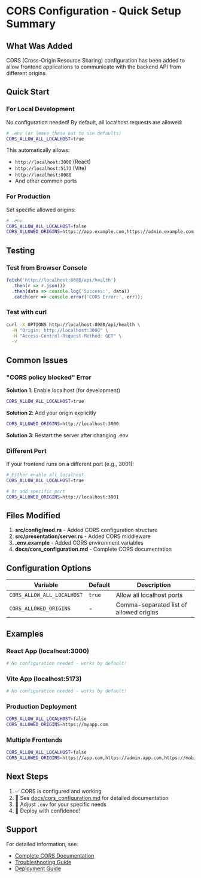 # CORS Configuration - Quick Setup Summary

## What Was Added

CORS (Cross-Origin Resource Sharing) configuration has been added to allow frontend applications to communicate with the backend API from different origins.

## Quick Start

### For Local Development

No configuration needed! By default, all localhost requests are allowed:

```bash
# .env (or leave these out to use defaults)
CORS_ALLOW_ALL_LOCALHOST=true
```

This automatically allows:
- `http://localhost:3000` (React)
- `http://localhost:5173` (Vite)
- `http://localhost:8080`
- And other common ports

### For Production

Set specific allowed origins:

```bash
# .env
CORS_ALLOW_ALL_LOCALHOST=false
CORS_ALLOWED_ORIGINS=https://app.example.com,https://admin.example.com
```

## Testing

### Test from Browser Console

```javascript
fetch('http://localhost:8080/api/health')
  .then(r => r.json())
  .then(data => console.log('Success:', data))
  .catch(err => console.error('CORS Error:', err));
```

### Test with curl

```bash
curl -X OPTIONS http://localhost:8080/api/health \
  -H "Origin: http://localhost:3000" \
  -H "Access-Control-Request-Method: GET" \
  -v
```

## Common Issues

### "CORS policy blocked" Error

**Solution 1**: Enable localhost (for development)
```bash
CORS_ALLOW_ALL_LOCALHOST=true
```

**Solution 2**: Add your origin explicitly
```bash
CORS_ALLOWED_ORIGINS=http://localhost:3000
```

**Solution 3**: Restart the server after changing .env

### Different Port

If your frontend runs on a different port (e.g., 3001):

```bash
# Either enable all localhost
CORS_ALLOW_ALL_LOCALHOST=true

# Or add specific port
CORS_ALLOWED_ORIGINS=http://localhost:3001
```

## Files Modified

1. **src/config/mod.rs** - Added CORS configuration structure
2. **src/presentation/server.rs** - Added CORS middleware
3. **.env.example** - Added CORS environment variables
4. **docs/cors_configuration.md** - Complete CORS documentation

## Configuration Options

| Variable | Default | Description |
|----------|---------|-------------|
| `CORS_ALLOW_ALL_LOCALHOST` | `true` | Allow all localhost ports |
| `CORS_ALLOWED_ORIGINS` | - | Comma-separated list of allowed origins |

## Examples

### React App (localhost:3000)
```bash
# No configuration needed - works by default!
```

### Vite App (localhost:5173)
```bash
# No configuration needed - works by default!
```

### Production Deployment
```bash
CORS_ALLOW_ALL_LOCALHOST=false
CORS_ALLOWED_ORIGINS=https://myapp.com
```

### Multiple Frontends
```bash
CORS_ALLOW_ALL_LOCALHOST=false
CORS_ALLOWED_ORIGINS=https://app.com,https://admin.app.com,https://mobile.app.com
```

## Next Steps

1. ✅ CORS is configured and working
2. 📝 See [docs/cors_configuration.md](cors_configuration.md) for detailed documentation
3. 🔧 Adjust `.env` for your specific needs
4. 🚀 Deploy with confidence!

## Support

For detailed information, see:
- [Complete CORS Documentation](cors_configuration.md)
- [Troubleshooting Guide](troubleshooting.md)
- [Deployment Guide](deployment_guide.md)
